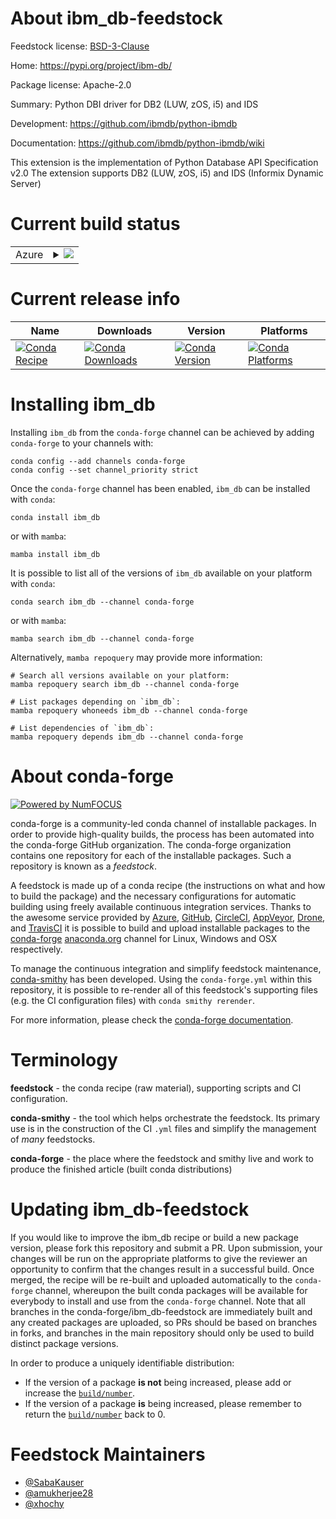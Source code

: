 About ibm_db-feedstock
======================

Feedstock license: [BSD-3-Clause](https://github.com/conda-forge/ibm_db-feedstock/blob/main/LICENSE.txt)

Home: https://pypi.org/project/ibm-db/

Package license: Apache-2.0

Summary: Python DBI driver for DB2 (LUW, zOS, i5) and IDS

Development: https://github.com/ibmdb/python-ibmdb

Documentation: https://github.com/ibmdb/python-ibmdb/wiki

This extension is the implementation of Python Database API Specification v2.0
The extension supports DB2 (LUW, zOS, i5) and IDS (Informix Dynamic Server)


Current build status
====================


<table>
    
  <tr>
    <td>Azure</td>
    <td>
      <details>
        <summary>
          <a href="https://dev.azure.com/conda-forge/feedstock-builds/_build/latest?definitionId=6838&branchName=main">
            <img src="https://dev.azure.com/conda-forge/feedstock-builds/_apis/build/status/ibm_db-feedstock?branchName=main">
          </a>
        </summary>
        <table>
          <thead><tr><th>Variant</th><th>Status</th></tr></thead>
          <tbody><tr>
              <td>linux_64_python3.10.____cpython</td>
              <td>
                <a href="https://dev.azure.com/conda-forge/feedstock-builds/_build/latest?definitionId=6838&branchName=main">
                  <img src="https://dev.azure.com/conda-forge/feedstock-builds/_apis/build/status/ibm_db-feedstock?branchName=main&jobName=linux&configuration=linux%20linux_64_python3.10.____cpython" alt="variant">
                </a>
              </td>
            </tr><tr>
              <td>linux_64_python3.11.____cpython</td>
              <td>
                <a href="https://dev.azure.com/conda-forge/feedstock-builds/_build/latest?definitionId=6838&branchName=main">
                  <img src="https://dev.azure.com/conda-forge/feedstock-builds/_apis/build/status/ibm_db-feedstock?branchName=main&jobName=linux&configuration=linux%20linux_64_python3.11.____cpython" alt="variant">
                </a>
              </td>
            </tr><tr>
              <td>linux_64_python3.12.____cpython</td>
              <td>
                <a href="https://dev.azure.com/conda-forge/feedstock-builds/_build/latest?definitionId=6838&branchName=main">
                  <img src="https://dev.azure.com/conda-forge/feedstock-builds/_apis/build/status/ibm_db-feedstock?branchName=main&jobName=linux&configuration=linux%20linux_64_python3.12.____cpython" alt="variant">
                </a>
              </td>
            </tr><tr>
              <td>linux_64_python3.13.____cp313</td>
              <td>
                <a href="https://dev.azure.com/conda-forge/feedstock-builds/_build/latest?definitionId=6838&branchName=main">
                  <img src="https://dev.azure.com/conda-forge/feedstock-builds/_apis/build/status/ibm_db-feedstock?branchName=main&jobName=linux&configuration=linux%20linux_64_python3.13.____cp313" alt="variant">
                </a>
              </td>
            </tr><tr>
              <td>linux_64_python3.14.____cp314</td>
              <td>
                <a href="https://dev.azure.com/conda-forge/feedstock-builds/_build/latest?definitionId=6838&branchName=main">
                  <img src="https://dev.azure.com/conda-forge/feedstock-builds/_apis/build/status/ibm_db-feedstock?branchName=main&jobName=linux&configuration=linux%20linux_64_python3.14.____cp314" alt="variant">
                </a>
              </td>
            </tr><tr>
              <td>linux_ppc64le_python3.10.____cpython</td>
              <td>
                <a href="https://dev.azure.com/conda-forge/feedstock-builds/_build/latest?definitionId=6838&branchName=main">
                  <img src="https://dev.azure.com/conda-forge/feedstock-builds/_apis/build/status/ibm_db-feedstock?branchName=main&jobName=linux&configuration=linux%20linux_ppc64le_python3.10.____cpython" alt="variant">
                </a>
              </td>
            </tr><tr>
              <td>linux_ppc64le_python3.11.____cpython</td>
              <td>
                <a href="https://dev.azure.com/conda-forge/feedstock-builds/_build/latest?definitionId=6838&branchName=main">
                  <img src="https://dev.azure.com/conda-forge/feedstock-builds/_apis/build/status/ibm_db-feedstock?branchName=main&jobName=linux&configuration=linux%20linux_ppc64le_python3.11.____cpython" alt="variant">
                </a>
              </td>
            </tr><tr>
              <td>linux_ppc64le_python3.12.____cpython</td>
              <td>
                <a href="https://dev.azure.com/conda-forge/feedstock-builds/_build/latest?definitionId=6838&branchName=main">
                  <img src="https://dev.azure.com/conda-forge/feedstock-builds/_apis/build/status/ibm_db-feedstock?branchName=main&jobName=linux&configuration=linux%20linux_ppc64le_python3.12.____cpython" alt="variant">
                </a>
              </td>
            </tr><tr>
              <td>linux_ppc64le_python3.13.____cp313</td>
              <td>
                <a href="https://dev.azure.com/conda-forge/feedstock-builds/_build/latest?definitionId=6838&branchName=main">
                  <img src="https://dev.azure.com/conda-forge/feedstock-builds/_apis/build/status/ibm_db-feedstock?branchName=main&jobName=linux&configuration=linux%20linux_ppc64le_python3.13.____cp313" alt="variant">
                </a>
              </td>
            </tr><tr>
              <td>linux_ppc64le_python3.14.____cp314</td>
              <td>
                <a href="https://dev.azure.com/conda-forge/feedstock-builds/_build/latest?definitionId=6838&branchName=main">
                  <img src="https://dev.azure.com/conda-forge/feedstock-builds/_apis/build/status/ibm_db-feedstock?branchName=main&jobName=linux&configuration=linux%20linux_ppc64le_python3.14.____cp314" alt="variant">
                </a>
              </td>
            </tr><tr>
              <td>osx_arm64_python3.10.____cpython</td>
              <td>
                <a href="https://dev.azure.com/conda-forge/feedstock-builds/_build/latest?definitionId=6838&branchName=main">
                  <img src="https://dev.azure.com/conda-forge/feedstock-builds/_apis/build/status/ibm_db-feedstock?branchName=main&jobName=osx&configuration=osx%20osx_arm64_python3.10.____cpython" alt="variant">
                </a>
              </td>
            </tr><tr>
              <td>osx_arm64_python3.11.____cpython</td>
              <td>
                <a href="https://dev.azure.com/conda-forge/feedstock-builds/_build/latest?definitionId=6838&branchName=main">
                  <img src="https://dev.azure.com/conda-forge/feedstock-builds/_apis/build/status/ibm_db-feedstock?branchName=main&jobName=osx&configuration=osx%20osx_arm64_python3.11.____cpython" alt="variant">
                </a>
              </td>
            </tr><tr>
              <td>osx_arm64_python3.12.____cpython</td>
              <td>
                <a href="https://dev.azure.com/conda-forge/feedstock-builds/_build/latest?definitionId=6838&branchName=main">
                  <img src="https://dev.azure.com/conda-forge/feedstock-builds/_apis/build/status/ibm_db-feedstock?branchName=main&jobName=osx&configuration=osx%20osx_arm64_python3.12.____cpython" alt="variant">
                </a>
              </td>
            </tr><tr>
              <td>osx_arm64_python3.13.____cp313</td>
              <td>
                <a href="https://dev.azure.com/conda-forge/feedstock-builds/_build/latest?definitionId=6838&branchName=main">
                  <img src="https://dev.azure.com/conda-forge/feedstock-builds/_apis/build/status/ibm_db-feedstock?branchName=main&jobName=osx&configuration=osx%20osx_arm64_python3.13.____cp313" alt="variant">
                </a>
              </td>
            </tr><tr>
              <td>osx_arm64_python3.14.____cp314</td>
              <td>
                <a href="https://dev.azure.com/conda-forge/feedstock-builds/_build/latest?definitionId=6838&branchName=main">
                  <img src="https://dev.azure.com/conda-forge/feedstock-builds/_apis/build/status/ibm_db-feedstock?branchName=main&jobName=osx&configuration=osx%20osx_arm64_python3.14.____cp314" alt="variant">
                </a>
              </td>
            </tr><tr>
              <td>win_64_python3.10.____cpython</td>
              <td>
                <a href="https://dev.azure.com/conda-forge/feedstock-builds/_build/latest?definitionId=6838&branchName=main">
                  <img src="https://dev.azure.com/conda-forge/feedstock-builds/_apis/build/status/ibm_db-feedstock?branchName=main&jobName=win&configuration=win%20win_64_python3.10.____cpython" alt="variant">
                </a>
              </td>
            </tr><tr>
              <td>win_64_python3.12.____cpython</td>
              <td>
                <a href="https://dev.azure.com/conda-forge/feedstock-builds/_build/latest?definitionId=6838&branchName=main">
                  <img src="https://dev.azure.com/conda-forge/feedstock-builds/_apis/build/status/ibm_db-feedstock?branchName=main&jobName=win&configuration=win%20win_64_python3.12.____cpython" alt="variant">
                </a>
              </td>
            </tr><tr>
              <td>win_64_python3.13.____cp313</td>
              <td>
                <a href="https://dev.azure.com/conda-forge/feedstock-builds/_build/latest?definitionId=6838&branchName=main">
                  <img src="https://dev.azure.com/conda-forge/feedstock-builds/_apis/build/status/ibm_db-feedstock?branchName=main&jobName=win&configuration=win%20win_64_python3.13.____cp313" alt="variant">
                </a>
              </td>
            </tr><tr>
              <td>win_64_python3.14.____cp314</td>
              <td>
                <a href="https://dev.azure.com/conda-forge/feedstock-builds/_build/latest?definitionId=6838&branchName=main">
                  <img src="https://dev.azure.com/conda-forge/feedstock-builds/_apis/build/status/ibm_db-feedstock?branchName=main&jobName=win&configuration=win%20win_64_python3.14.____cp314" alt="variant">
                </a>
              </td>
            </tr>
          </tbody>
        </table>
      </details>
    </td>
  </tr>
</table>

Current release info
====================

| Name | Downloads | Version | Platforms |
| --- | --- | --- | --- |
| [![Conda Recipe](https://img.shields.io/badge/recipe-ibm__db-green.svg)](https://anaconda.org/conda-forge/ibm_db) | [![Conda Downloads](https://img.shields.io/conda/dn/conda-forge/ibm_db.svg)](https://anaconda.org/conda-forge/ibm_db) | [![Conda Version](https://img.shields.io/conda/vn/conda-forge/ibm_db.svg)](https://anaconda.org/conda-forge/ibm_db) | [![Conda Platforms](https://img.shields.io/conda/pn/conda-forge/ibm_db.svg)](https://anaconda.org/conda-forge/ibm_db) |

Installing ibm_db
=================

Installing `ibm_db` from the `conda-forge` channel can be achieved by adding `conda-forge` to your channels with:

```
conda config --add channels conda-forge
conda config --set channel_priority strict
```

Once the `conda-forge` channel has been enabled, `ibm_db` can be installed with `conda`:

```
conda install ibm_db
```

or with `mamba`:

```
mamba install ibm_db
```

It is possible to list all of the versions of `ibm_db` available on your platform with `conda`:

```
conda search ibm_db --channel conda-forge
```

or with `mamba`:

```
mamba search ibm_db --channel conda-forge
```

Alternatively, `mamba repoquery` may provide more information:

```
# Search all versions available on your platform:
mamba repoquery search ibm_db --channel conda-forge

# List packages depending on `ibm_db`:
mamba repoquery whoneeds ibm_db --channel conda-forge

# List dependencies of `ibm_db`:
mamba repoquery depends ibm_db --channel conda-forge
```


About conda-forge
=================

[![Powered by
NumFOCUS](https://img.shields.io/badge/powered%20by-NumFOCUS-orange.svg?style=flat&colorA=E1523D&colorB=007D8A)](https://numfocus.org)

conda-forge is a community-led conda channel of installable packages.
In order to provide high-quality builds, the process has been automated into the
conda-forge GitHub organization. The conda-forge organization contains one repository
for each of the installable packages. Such a repository is known as a *feedstock*.

A feedstock is made up of a conda recipe (the instructions on what and how to build
the package) and the necessary configurations for automatic building using freely
available continuous integration services. Thanks to the awesome service provided by
[Azure](https://azure.microsoft.com/en-us/services/devops/), [GitHub](https://github.com/),
[CircleCI](https://circleci.com/), [AppVeyor](https://www.appveyor.com/),
[Drone](https://cloud.drone.io/welcome), and [TravisCI](https://travis-ci.com/)
it is possible to build and upload installable packages to the
[conda-forge](https://anaconda.org/conda-forge) [anaconda.org](https://anaconda.org/)
channel for Linux, Windows and OSX respectively.

To manage the continuous integration and simplify feedstock maintenance,
[conda-smithy](https://github.com/conda-forge/conda-smithy) has been developed.
Using the ``conda-forge.yml`` within this repository, it is possible to re-render all of
this feedstock's supporting files (e.g. the CI configuration files) with ``conda smithy rerender``.

For more information, please check the [conda-forge documentation](https://conda-forge.org/docs/).

Terminology
===========

**feedstock** - the conda recipe (raw material), supporting scripts and CI configuration.

**conda-smithy** - the tool which helps orchestrate the feedstock.
                   Its primary use is in the construction of the CI ``.yml`` files
                   and simplify the management of *many* feedstocks.

**conda-forge** - the place where the feedstock and smithy live and work to
                  produce the finished article (built conda distributions)


Updating ibm_db-feedstock
=========================

If you would like to improve the ibm_db recipe or build a new
package version, please fork this repository and submit a PR. Upon submission,
your changes will be run on the appropriate platforms to give the reviewer an
opportunity to confirm that the changes result in a successful build. Once
merged, the recipe will be re-built and uploaded automatically to the
`conda-forge` channel, whereupon the built conda packages will be available for
everybody to install and use from the `conda-forge` channel.
Note that all branches in the conda-forge/ibm_db-feedstock are
immediately built and any created packages are uploaded, so PRs should be based
on branches in forks, and branches in the main repository should only be used to
build distinct package versions.

In order to produce a uniquely identifiable distribution:
 * If the version of a package **is not** being increased, please add or increase
   the [``build/number``](https://docs.conda.io/projects/conda-build/en/latest/resources/define-metadata.html#build-number-and-string).
 * If the version of a package **is** being increased, please remember to return
   the [``build/number``](https://docs.conda.io/projects/conda-build/en/latest/resources/define-metadata.html#build-number-and-string)
   back to 0.

Feedstock Maintainers
=====================

* [@SabaKauser](https://github.com/SabaKauser/)
* [@amukherjee28](https://github.com/amukherjee28/)
* [@xhochy](https://github.com/xhochy/)

